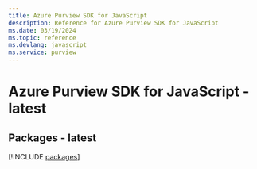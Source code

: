 ```yaml
---
title: Azure Purview SDK for JavaScript
description: Reference for Azure Purview SDK for JavaScript
ms.date: 03/19/2024
ms.topic: reference
ms.devlang: javascript
ms.service: purview
---
```

# Azure Purview SDK for JavaScript - latest
## Packages - latest
[!INCLUDE [packages](purview-index.md)]